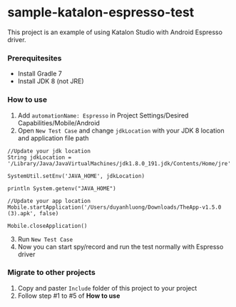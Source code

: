 # sample-katalon-espresso-test

This project is an example of using Katalon Studio with Android Espresso driver.

### Prerequitesites
- Install Gradle 7
- Install JDK 8 (not JRE)

### How to use

1. Add `automationName: Espresso` in Project Settings/Desired Capabilities/Mobile/Android
2. Open `New Test Case` and change `jdkLocation` with your JDK 8 location and application file path

```
//Update your jdk location
String jdkLocation = '/Library/Java/JavaVirtualMachines/jdk1.8.0_191.jdk/Contents/Home/jre'

SystemUtil.setEnv('JAVA_HOME', jdkLocation)

println System.getenv("JAVA_HOME")

//Update your app location
Mobile.startApplication('/Users/duyanhluong/Downloads/TheApp-v1.5.0 (3).apk', false)

Mobile.closeApplication()
```
3. Run `New Test Case`
4. Now you can start spy/record and run the test normally with Espresso driver

### Migrate to other projects
1. Copy and paster `Include` folder of this project to your project
2. Follow step #1 to #5 of **How to use**
